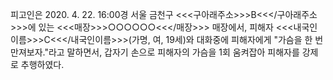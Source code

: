 피고인은 2020. 4. 22. 16:00경 서울 금천구 <<<구아래주소>>>B<<</구아래주소>>>에 있는 <<<매장>>>○○○○○○<<</매장>>> 매장에서, 피해자 <<<내국인이름>>>C<<</내국인이름>>>(가명, 여, 19세)와 대화중에 피해자에게 "가슴을 한 번 만져보자."라고 말하면서, 갑자기 손으로 피해자의 가슴을 1회 움켜잡아 피해자를 강제로 추행하였다.